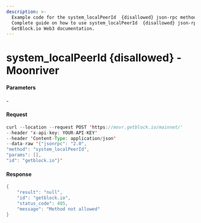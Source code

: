 ```yaml
---
description: >-
  Example code for the system_localPeerId  {disallowed} json-rpc method.
  Сomplete guide on how to use system_localPeerId  {disallowed} json-rpc in
  GetBlock.io Web3 documentation.
---
```


# system\_localPeerId {disallowed} - Moonriver

#### Parameters

\-

#### Request

```java
curl --location --request POST 'https://movr.getblock.io/mainnet/' 
--header 'x-api-key: YOUR-API-KEY' 
--header 'Content-Type: application/json' 
--data-raw '{"jsonrpc": "2.0",
"method": "system_localPeerId",
"params": [],
"id": "getblock.io"}'
```

#### Response

```java
{
    "result": "null",
    "id": "getblock.io",
    "status_code": 405,
    "message": "Method not allowed"
}
```
